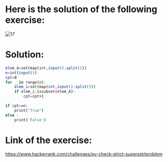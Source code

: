 # Here is the solution of the following exercise:
![17](https://github.com/lamia-datalover/Python_exercices/assets/145395677/6c9a1abd-eb7d-4d9b-9cd4-aa5a3a18ebd8)
# Solution:
```bash
elem_A=set(map(int,input().split()))
n=int(input())
cpt=0
for _ in range(n):
    elem_i=set(map(int,input().split()))
    if elem_i.issubset(elem_A):
        cpt=cpt+1
        
if cpt==n:
    print("True")
else :
    print('False')          

```
# Link of the exercise:
https://www.hackerrank.com/challenges/py-check-strict-superset/problem
